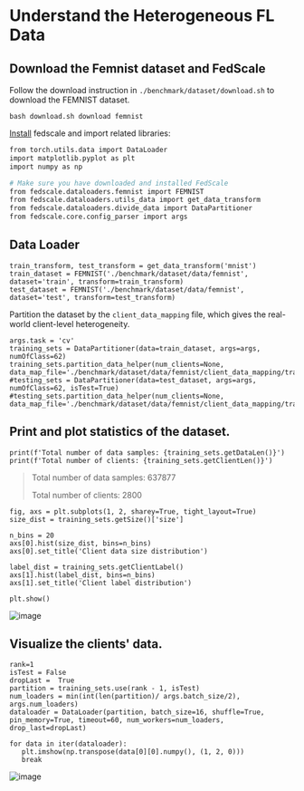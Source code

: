 
# Understand the Heterogeneous FL Data  

## Download the Femnist dataset and FedScale
Follow the download instruction in `./benchmark/dataset/download.sh` to download the FEMNIST dataset.

```{code-cell}
bash download.sh download femnist
```
[Install](../README.md) fedscale and import related libraries:

```sh
from torch.utils.data import DataLoader
import matplotlib.pyplot as plt
import numpy as np

# Make sure you have downloaded and installed FedScale
from fedscale.dataloaders.femnist import FEMNIST
from fedscale.dataloaders.utils_data import get_data_transform
from fedscale.dataloaders.divide_data import DataPartitioner
from fedscale.core.config_parser import args
```


## Data Loader

```{code-cell}
train_transform, test_transform = get_data_transform('mnist')
train_dataset = FEMNIST('./benchmark/dataset/data/femnist', dataset='train', transform=train_transform)
test_dataset = FEMNIST('./benchmark/dataset/data/femnist', dataset='test', transform=test_transform)
```

Partition the dataset by the `client_data_mapping` file, which gives the real-world client-level heterogeneity.

```{code-cell}
args.task = 'cv'
training_sets = DataPartitioner(data=train_dataset, args=args, numOfClass=62)
training_sets.partition_data_helper(num_clients=None, data_map_file='./benchmark/dataset/data/femnist/client_data_mapping/train.csv')
#testing_sets = DataPartitioner(data=test_dataset, args=args, numOfClass=62, isTest=True)
#testing_sets.partition_data_helper(num_clients=None, data_map_file='./benchmark/dataset/data/femnist/client_data_mapping/train.csv')
```


## Print and plot statistics of the dataset.

```{code-cell}
print(f'Total number of data samples: {training_sets.getDataLen()}')
print(f'Total number of clients: {training_sets.getClientLen()}')
```

> Total number of data samples: 637877
>
> Total number of clients: 2800

```{code-cell}
fig, axs = plt.subplots(1, 2, sharey=True, tight_layout=True)
size_dist = training_sets.getSize()['size']

n_bins = 20
axs[0].hist(size_dist, bins=n_bins)
axs[0].set_title('Client data size distribution')

label_dist = training_sets.getClientLabel()
axs[1].hist(label_dist, bins=n_bins)
axs[1].set_title('Client label distribution')

plt.show()
```

![image](../benchmark/dataset/femnist/client_label_heter.png)

## Visualize the clients' data.

```{code-cell}
rank=1
isTest = False
dropLast =  True
partition = training_sets.use(rank - 1, isTest)
num_loaders = min(int(len(partition)/ args.batch_size/2),  args.num_loaders)
dataloader = DataLoader(partition, batch_size=16, shuffle=True, pin_memory=True, timeout=60, num_workers=num_loaders, drop_last=dropLast)
```

```{code-cell}
for data in iter(dataloader):
   plt.imshow(np.transpose(data[0][0].numpy(), (1, 2, 0)))
   break
```


![image](../benchmark/dataset/femnist/sample_data.png)

